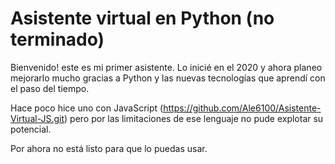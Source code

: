 # Asistente virtual en Python (no terminado)

Bienvenido! este es mi primer asistente. Lo inicié en el 2020 y ahora planeo mejorarlo mucho gracias a Python y las nuevas tecnologías que aprendí con el paso del tiempo.

Hace poco hice uno con JavaScript (https://github.com/Ale6100/Asistente-Virtual-JS.git) pero por las limitaciones de ese lenguaje no pude explotar su potencial.

Por ahora no está listo para que lo puedas usar.
